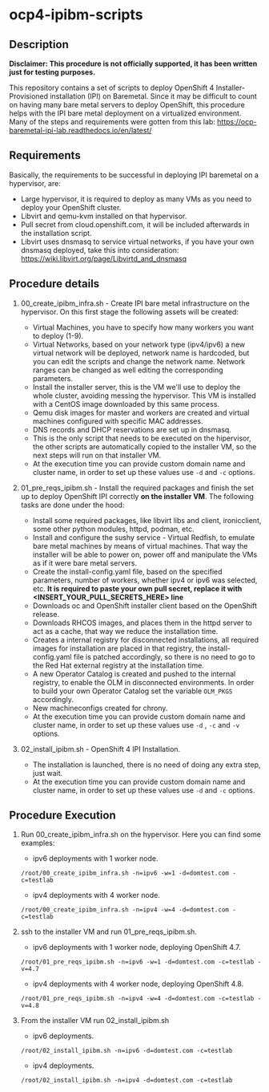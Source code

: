 # ocp4-ipibm-scripts
## Description

**Disclaimer: This procedure is not officially supported, it has been written just for testing purposes.**

This repository contains a set of scripts to deploy OpenShift 4 Installer-Provisioned installation (IPI) on Baremetal.
Since it may be difficult to count on having many bare metal servers to deploy OpenShift, this procedure helps with the IPI bare metal deployment on a virtualized environment.
Many of the steps and requirements were gotten from this lab: https://ocp-baremetal-ipi-lab.readthedocs.io/en/latest/

## Requirements
Basically, the requirements to be successful in deploying IPI baremetal on a hypervisor, are:
* Large hypervisor, it is required to deploy as many VMs as you need to deploy your OpenShift cluster.
* Libvirt and qemu-kvm installed on that hypervisor.
* Pull secret from cloud.openshift.com, it will be included afterwards in the installation script.
* Libvirt uses dnsmasq to service virtual networks, if you have your own dnsmasq deployed, take this into consideration: https://wiki.libvirt.org/page/Libvirtd_and_dnsmasq

## Procedure details
1. 00_create_ipibm_infra.sh - Create IPI bare metal infrastructure on the hypervisor. On this first stage the following assets will be created:
   - Virtual Machines, you have to specify how many workers you want to deploy (1-9).
   - Virtual Networks, based on your network type (ipv4/ipv6) a new virtual network will be deployed, network name is hardcoded, but you can edit the scripts and change the network name. Network ranges can be changed as well editing the corresponding parameters.
   - Install the installer server, this is the VM we'll use to deploy the whole cluster, avoiding messing the hypervisor. This VM is installed with a CentOS image downloaded by this same process.
   - Qemu disk images for master and workers are created and virtual machines configured with specific MAC addresses.
   - DNS records and DHCP reservations are set up in dnsmasq.
   - This is the only script that needs to be executed on the hipervisor, the other scripts are automatically copied to the installer VM, so the next steps will run on that installer VM.
   - At the execution time you can provide custom domain name and cluster name, in order to set up these values use `-d` and `-c` options.

2. 01_pre_reqs_ipibm.sh - Install the required packages and finish the set up to deploy OpenShift IPI correctly **on the installer VM**. The following tasks are done under the hood:
   - Install some required packages, like libvirt libs and client, ironicclient, some other python modules, httpd, podman, etc.
   - Install and configure the sushy service - Virtual Redfish, to emulate bare metal machines by means of virtual machines. That way the installer will be able to power on, power off and manipulate the VMs as if it were bare metal servers.
   - Create the install-config.yaml file, based on the specified parameters, number of workers, whether ipv4 or ipv6 was selected, etc. **It is required to paste your own pull secret, replace it with <INSERT_YOUR_PULL_SECRETS_HERE> line**
   - Downloads oc and OpenShift installer client based on the OpenShift release.
   - Downloads RHCOS images, and places them in the httpd server to act as a cache, that way we reduce the installation time.
   - Creates a internal registry for disconnected installations, all required images for installation are placed in that registry, the install-config.yaml file is patched accordingly, so there is no need to go to the Red Hat external registry at the installation time.
   - A new Operator Catalog is created and pushed to the internal registry, to enable the OLM in disconnected environments. In order to build your own Operator Catalog set the variable `OLM_PKGS` accordingly.
   - New machineconfigs created for chrony.
   - At the execution time you can provide custom domain name and cluster name, in order to set up these values use `-d` , `-c` and `-v` options.

3. 02_install_ipibm.sh - OpenShift 4 IPI Installation.
   - The installation is launched, there is no need of doing any extra step, just wait.
   - At the execution time you can provide custom domain name and cluster name, in order to set up these values use `-d` and `-c` options.

## Procedure Execution
1. Run 00_create_ipibm_infra.sh on the hypervisor.
Here you can find some examples:

   * ipv6 deployments with 1 worker node.

   `/root/00_create_ipibm_infra.sh -n=ipv6 -w=1 -d=domtest.com -c=testlab`

   * ipv4 deployments with 4 worker node.

   `/root/00_create_ipibm_infra.sh -n=ipv4 -w=4 -d=domtest.com -c=testlab`

2. ssh to the installer VM and run 01_pre_reqs_ipibm.sh.

   * ipv6 deployments with 1 worker node, deploying OpenShift 4.7.

   `/root/01_pre_reqs_ipibm.sh -n=ipv6 -w=1 -d=domtest.com -c=testlab -v=4.7`

   * ipv4 deployments with 4 worker node, deploying OpenShift 4.8.

   `/root/01_pre_reqs_ipibm.sh -n=ipv4 -w=4 -d=domtest.com -c=testlab -v=4.8`

3. From the installer VM run 02_install_ipibm.sh

   * ipv6 deployments.

   `/root/02_install_ipibm.sh -n=ipv6 -d=domtest.com -c=testlab`

   * ipv4 deployments.

   `/root/02_install_ipibm.sh -n=ipv4 -d=domtest.com -c=testlab`
